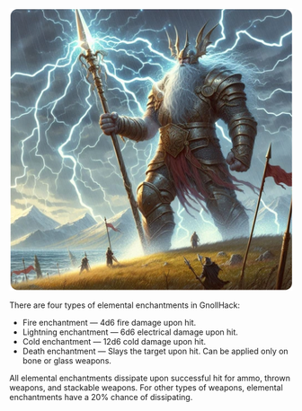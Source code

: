 ![elemental-enchantments](/uploads/Elemental%20Enchantments/elemental-enchantments.webp)

There are four types of elemental enchantments in GnollHack:

* Fire enchantment — 4d6 fire damage upon hit.
* Lightning enchantment — 6d6 electrical damage upon hit.
* Cold enchantment — 12d6 cold damage upon hit.
* Death enchantment — Slays the target upon hit. Can be applied only on bone or glass weapons.

All elemental enchantments dissipate upon successful hit for ammo, thrown weapons, and stackable weapons. For other types of weapons, elemental enchantments have a 20% chance of dissipating.
